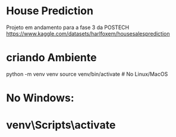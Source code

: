 # House Prediction
Projeto em andamento para a fase 3 da POSTECH 
https://www.kaggle.com/datasets/harlfoxem/housesalesprediction

# criando Ambiente
python -m venv venv
source venv/bin/activate  # No Linux/MacOS
# No Windows:
# venv\Scripts\activate


